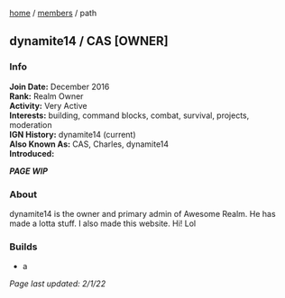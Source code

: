 [home](/) / [members](/members) / path

## dynamite14 / CAS [OWNER]

### Info
**Join Date:** December 2016  
**Rank:** Realm Owner  
**Activity:** Very Active  
**Interests:** building, command blocks, combat, survival, projects, moderation  
**IGN History:** dynamite14 (current)  
**Also Known As:** CAS, Charles, dynamite14  
**Introduced:**    

***PAGE WIP***

### About
dynamite14 is the owner and primary admin of Awesome Realm. He has made a lotta stuff. I also made this website. Hi! Lol

### Builds
- a



*Page last updated: 2/1/22*
